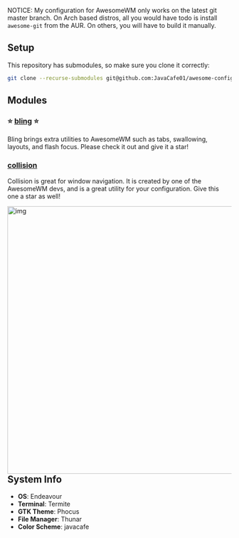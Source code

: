 NOTICE: My configuration for AwesomeWM only works on the latest git master branch. On Arch based distros, all you would have todo is install `awesome-git` from the AUR. On others, you will have to build it manually.

## Setup
This repository has submodules, so make sure you clone it correctly:
```bash
git clone --recurse-submodules git@github.com:JavaCafe01/awesome-config.git ~/.config/awesome
```
## Modules
### :star: [bling](https://github.com/Nooo37/bling) :star:
Bling brings extra utilities to AwesomeWM such as tabs, swallowing, layouts, and flash focus. Please check it out and give it a star!

### [collision](https://github.com/Elv13/collision)
Collision is great for window navigation. It is created by one of the AwesomeWM devs, and is a great utility for your configuration. Give this one a star as well!

<img src="https://github.com/JavaCafe01/awesome-config/blob/master/images/rice.png" alt="img" align="right" width="600px">

## System Info
+ **OS**: Endeavour
+ **Terminal**: Termite
+ **GTK Theme**: Phocus
+ **File Manager**: Thunar
+ **Color Scheme**: javacafe
